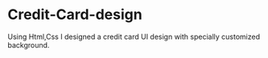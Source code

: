 # Credit-Card-design
Using Html,Css I designed a credit card UI design with specially customized background.
